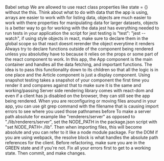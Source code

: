 Babel setup
We are allowed to use react class properties like state = {} without the this.
Think about what to do with data that the app is using,
arrays are easier to work with for listing data,
objects are much easier to work with there properties for manipulating data
for larger datasets, objects is a better way to go for working with the data
jest has everything needed to run tests in your application
the script for jest testing is "test": "jest --watch",
if using style objects in react, make sure to declare them in the global scope so that react doesnt rerender the object everytime it renders
Always try to declare functions outside of the component being rendered unless you absolutley have to because it relies on the props or some part of the react component to work.
In this app, the App component is the main container and handles all the data fetching, and important functions. The idea is to pass this functionality down to its children so that all the logic is in one place and the Article component is just a display component.
Using snapshot testing takes a snapshot of your component the first time you render it and compares against that to make sure it is the same and working/passing
Server side rendering library comes with react-dom and even if a client has js disabled on the browser, they can still see the app being rendered.
When you are reconfiguring or moving files around in your app, you can use git grep command with the filename that is causing import errors to see where you used those pathnames before
To make a server path absolute for example like "renderers/server" as opposed to "./lib/renderers/server", set the NODE_PATH in the package.json script with "set NODE_PATH=./lib". Then when importing files, this will become absolute and you can refer to it like a node module package.
For the DOM if you are using webpack, the resolve block is what handles the absolute path references for the client.
Before refactoring, make sure you are in the GREEN state and if you're not. Fix all your errors first to get to a working state. Then commit, and make changes.
